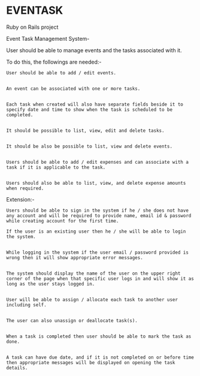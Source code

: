 # EVENTASK

Ruby on Rails project

Event Task Management System-


User should be able to manage events and the tasks associated with it.

To do this, the followings are needed:-

    User should be able to add / edit events. 


    An event can be associated with one or more tasks. 


    Each task when created will also have separate fields beside it to specify date and time to show when the task is scheduled to be completed. 


    It should be possible to list, view, edit and delete tasks.


    It should be also be possible to list, view and delete events.


    Users should be able to add / edit expenses and can associate with a task if it is applicable to the task.


    Users should also be able to list, view, and delete expense amounts when required.




Extension:-

	Users should be able to sign in the system if he / she does not have any account and will be required to provide name, email id & password while creating account for the first time.

    If the user is an existing user then he / she will be able to login the system.


    While logging in the system if the user email / password provided is wrong then it will show appropriate error messages.


    The system should display the name of the user on the upper right corner of the page when that specific user logs in and will show it as long as the user stays logged in.


    User will be able to assign / allocate each task to another user including self.


    The user can also unassign or deallocate task(s).


    When a task is completed then user should be able to mark the task as done. 


    A task can have due date, and if it is not completed on or before time then appropriate messages will be displayed on opening the task details.